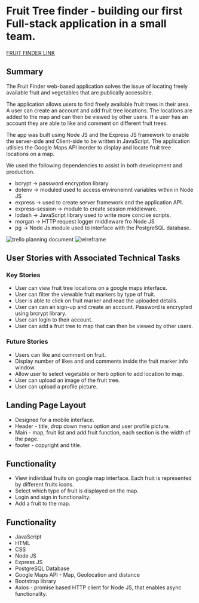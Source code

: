 # Fruit Tree finder - building our first Full-stack application in a small team. 

[FRUIT FINDER LINK](https://multicultural-leaf-99080.herokuapp.com/)

## Summary
The Fruit Finder web-based application solves the issue of locating freely available fruit and vegetables that are publically accessible. 

The application allows users to find freely available fruit trees in their area. A user can create an account and add fruit tree locations. The locations are added to the map and can then be viewed by other users. If a user has an account they are able to like and comment on different fruit trees. 

The app was built using Node JS and the Express JS framework to enable the server-side and Client-side to be written in JavaScript. The application utlisies the Google Maps API inorder to display and locate fruit tree locations on a map.

We used the following dependencies to assist in both development and production. 
- bcrypt -> password encryption library 
- dotenv -> moduled used to access environemnt variables within in Node JS
- express -> used to create server framework and the application API. 
- express-session -> module to create session middleware. 
- lodash -> JavaScript library used to write more concise scripts. 
- morgan -> HTTP request logger middleware fro Node JS
- pg -> Node Js module used to interface with the PostgreSQL database. 

![trello planning document](https://github.com/renn72/fruit_trees/blob/master/client/images/trello.png)
![wireframe](https://github.com/renn72/fruit_trees/blob/master/client/images/wireframes.png)

## User Stories with Associated Technical Tasks

### Key Stories

* User can view fruit tree locations on a google maps interface. 
* User can filter the viewable fruit markers by type of fruit. 
* User is able to click on fruit marker and read the uploaded details.
* User can can an sign-up and create an account. Password is encrypted using brcrypt library. 
* User can login to their account. 
* User can add a fruit tree to map that can then be viewed by other users. 

### Future Stories 

* Users can like and comment on fruit. 
* Display number of likes and and comments inside the fruit marker info window. 
* Allow user to select vegetable or herb option to add location to map. 
* User can upload an image of the fruit tree. 
* User can upload a profile picture. 

## Landing Page Layout 

* Designed for a mobile interface. 
* Header - title, drop down menu option and user profile picture. 
* Main - map, fruit list and add fruit function, each section is the width of the page. 
* footer - copyright and title. 

## Functionality 

* View individual fruits on google map interface. Each fruit is represented by different fruits icons. 
* Select which type of fruit is displayed on the map. 
* Login and sign in functionality. 
* Add a fruit to the map. 

## Functionality 

* JavaScript
* HTML
* CSS
* Node JS
* Express JS
* PostgreSQL Database 
* Google Maps API - Map, Geolocation and distance
* Bootstrap library 
* Axios - promise based HTTP client for Node JS, that enables async functionality. 
